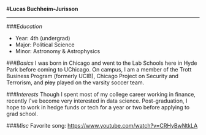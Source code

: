 #**Lucas Buchheim-Jurisson**  
***
###*Education*
* Year: 4th (undergrad)
* Major: Political Science
* Minor: Astronomy & Astrophysics

###*Basics*
I was born in Chicago and went to the Lab Schools here in Hyde Park before coming to UChicago. On campus, I am a member of the Trott Business Program (formerly UCIB), Chicago Project on Security and Terrorism, and ~~play~~ played on the varsity soccer team. 

###*Interests*
Though I spent most of my college career working in finance, recently I've become very interested in data science. Post-graduation, I hope to work in hedge funds or tech for a year or two before applying to grad school. 

###*Misc*
Favorite song: https://www.youtube.com/watch?v=CRHyBwNtkLA

